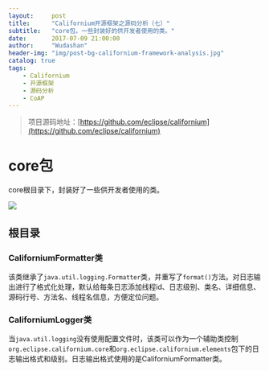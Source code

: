 ```yaml
---
layout:     post
title:      "Californium开源框架之源码分析（七）"
subtitle:   "core包，一些封装好的供开发者使用的类。"
date:       2017-07-09 21:00:00
author:     "Wudashan"
header-img: "img/post-bg-californium-framework-analysis.jpg"
catalog: true
tags:
    - Californium
    - 开源框架
    - 源码分析
    - CoAP
---
```


> 项目源码地址：[https://github.com/eclipse/californium](https://github.com/eclipse/californium)

# core包

core根目录下，封装好了一些供开发者使用的类。

![](http://o7x0ygc3f.bkt.clouddn.com/Californium%E5%BC%80%E6%BA%90%E6%A1%86%E6%9E%B6%E5%88%86%E6%9E%90/core.png)

## 根目录

### CaliforniumFormatter类

该类继承了`java.util.logging.Formatter`类，并重写了`format()`方法。对日志输出进行了格式化处理，默认给每条日志添加线程id、日志级别、类名、详细信息、源码行号、方法名、线程名信息，方便定位问题。

### CaliforniumLogger类

当`java.util.logging`没有使用配置文件时，该类可以作为一个辅助类控制`org.eclipse.californium.core`和`org.eclipse.californium.elements`包下的日志输出格式和级别。日志输出格式使用的是CaliforniumFormatter类。